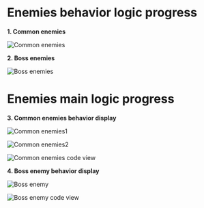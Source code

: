# Enemies behavior logic progress

**1. Common enemies**

![Common enemies](Commonenemyscene1.png)

**2. Boss enemies**

![Boss enemies](Bosscharacterscene1.png)

# Enemies main logic progress

**3. Common enemies behavior display**

![Common enemies1](Scene2commonenemies.png)

![Common enemies2](Scene2commonenemies2.png)

![Common enemies code view](Scene2commonenemiescodeview.png)

**4. Boss enemy behavior display**

![Boss enemy](Scene2bossbehaviors1.png)

![Boss enemy code view](Scene2bossbehaviorscodeview.png)
